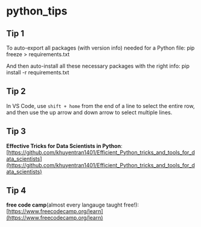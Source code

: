 # python_tips

## Tip 1
To auto-export all packages (with version info) needed for a Python file:
pip freeze > requirements.txt

And then auto-install all these necessary packages with the right info:
pip install -r requirements.txt

## Tip 2
In VS Code, use `shift + home` from the end of a line to select the entire row, and then use the up arrow and down arrow to select multiple lines.

## Tip 3
**Effective Tricks for Data Scientists in Python**: [https://github.com/khuyentran1401/Efficient_Python_tricks_and_tools_for_data_scientists](https://github.com/khuyentran1401/Efficient_Python_tricks_and_tools_for_data_scientists)


## Tip 4
**free code camp**(almost every langauge taught free!): [https://www.freecodecamp.org/learn](https://www.freecodecamp.org/learn)

